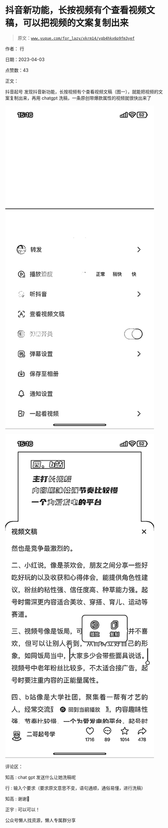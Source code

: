 # 抖音新功能，长按视频有个查看视频文稿，可以把视频的文案复制出来

> 原文：[`www.yuque.com/for_lazy/xkrm14/yqb4hkx6p9fm3yef`](https://www.yuque.com/for_lazy/xkrm14/yqb4hkx6p9fm3yef)

作者： 行

日期：2023-04-03

点赞数：43

正文：

抖音起号 发现抖音新功能，长按视频有个查看视频文稿（图一），就能把视频的文案复制出来，再用 chatgpt 洗稿，一条原创带爆款属性的视频就很快出来了

![](img/9a761d6e2ee6e4b609ad49f836ca83d6.png)

![](img/119f4512bfd10bf5c8ee8e7faad1e8c6.png)

评论区：

知高 : chat gpt 发送什么让她洗稿呢

行 : 输入个要求（要求原文意思不变，语句通顺，通俗易懂，进行洗稿）

知高 : 谢谢🙏

正宇 : 可以可以！

公众号懒人找资源，懒人专属群分享

